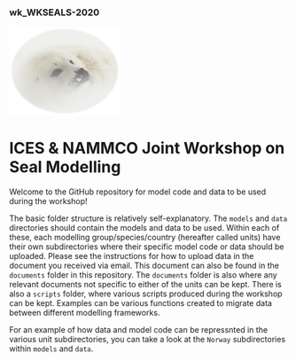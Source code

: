 ### wk_WKSEALS-2020
![Alt text](/documents/SealSm.png?raw=true)
# ICES &amp; NAMMCO Joint Workshop on Seal Modelling
Welcome to the GitHub repository for model code and data to be used during the workshop! 

The basic folder structure is relatively self-explanatory. The `models` and `data` directories should contain the models and data to be used. Within each of these, each modelling group/species/country (hereafter called units) have their own subdirectories where their specific model code or data should be uploaded. Please see the instructions for how to upload data in the document you received via email. This document can also be found in the `documents` folder in this repository. The `documents` folder is also where any relevant documents not specific to either of the units can be kept. There is also a `scripts` folder, where various scripts produced during the workshop can be kept. Examples can be various functions created to migrate data between different modelling frameworks.   

For an example of how data and model code can be repressnted in the various unit subdirectories, you can take a look at the `Norway` subdirectories within `models` and `data`.

